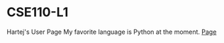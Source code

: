 # CSE110-L1
Hartej's User Page
My favorite language is Python at the moment. 
[Page](https://hartejsin.github.io/CSE110-L1/)
